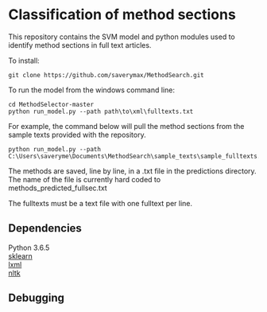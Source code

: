 # Classification of method sections

This repository contains the SVM model and python modules used to identify method sections in full text articles. 


To install:
```
git clone https://github.com/saverymax/MethodSearch.git
```

To run the model from the windows command line:
```
cd MethodSelector-master
python run_model.py --path path\to\xml\fulltexts.txt

```

For example, the command below will pull the method sections from the sample texts provided with the repository. 
```
python run_model.py --path C:\Users\saveryme\Documents\MethodSearch\sample_texts\sample_fulltexts.txt
```
The methods are saved, line by line, in a .txt file in the predictions directory. The name of the file is currently 
hard coded to methods_predicted_fullsec.txt

The fulltexts must be a text file with one fulltext per line. 

## Dependencies

Python 3.6.5<br>
[sklearn](http://scikit-learn.org/stable/install.html)<br>
[lxml](https://lxml.de/installation.html)<br>
[nltk](http://www.nltk.org/install.html)<br>

## Debugging
